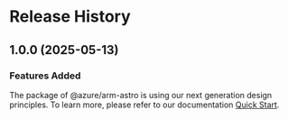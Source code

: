 # Release History
    
## 1.0.0 (2025-05-13)

### Features Added

The package of @azure/arm-astro is using our next generation design principles. To learn more, please refer to our documentation [Quick Start](https://aka.ms/azsdk/js/mgmt/quickstart).
